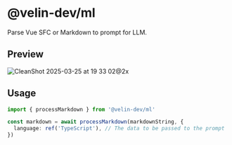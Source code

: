 # @velin-dev/ml

Parse Vue SFC or Markdown to prompt for LLM.

## Preview

![CleanShot 2025-03-25 at 19 33 02@2x](https://github.com/user-attachments/assets/5810c1ee-55cf-42bc-963a-a870b0849bfb)

## Usage

```ts
import { processMarkdown } from '@velin-dev/ml'

const markdown = await processMarkdown(markdownString, {
  language: ref('TypeScript'), // The data to be passed to the prompt
})
```
